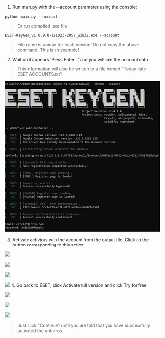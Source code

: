 1. Run main.py with the --account parameter using the console:
```
python main.py --account
```
> Or run compiled .exe file
```
ESET-KeyGen_v1.0.9.0-191023-2057_win32.exe --account
```
> File name is unique for each version! Do not copy the above command. This is an example!

2. Wait until appears 'Press Enter...' and you will see the account data

> This information will also be written to a file named "Today date - ESET ACCOUNTS.txt"

![Windows](https://github.com/rzc0d3r/ESET-KeyGen/blob/main/img/account_run_win.png)

3. Activate activirus with the account from the output file. Click on the button corresponding to this action

![](https://github.com/rzc0d3r/ESET-KeyGen/blob/main/img/activation_with_account_1.png)

![](https://github.com/rzc0d3r/ESET-KeyGen/blob/main/img/activation_with_account_2.png)

![](https://github.com/rzc0d3r/ESET-KeyGen/blob/main/img/activation_with_account_3.png)

![](https://github.com/rzc0d3r/ESET-KeyGen/blob/main/img/activation_with_account_4.png)
4. Go back to ESET, click Activate full version and click Try for free

![](https://github.com/rzc0d3r/ESET-KeyGen/blob/main/img/activation_with_account_5.png)

![](https://github.com/rzc0d3r/ESET-KeyGen/blob/main/img/activation_with_account_6.png)

![](https://github.com/rzc0d3r/ESET-KeyGen/blob/main/img/activation_with_account_7.png)

> Just click "Continue" until you are told that you have successfully activated the antivirus.
